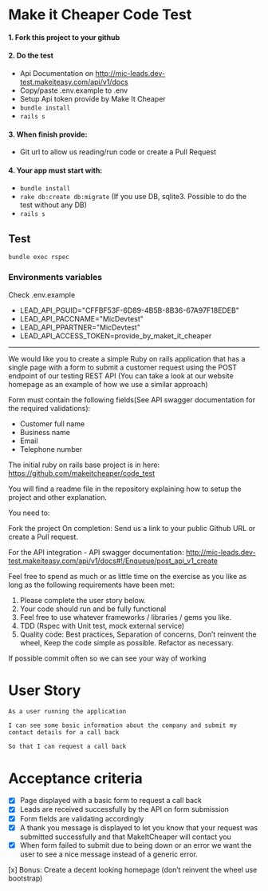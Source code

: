 # Make it Cheaper Code Test

#### 1. Fork this project to your github

#### 2. Do the test
- Api Documentation on http://mic-leads.dev-test.makeiteasy.com/api/v1/docs
- Copy/paste .env.example to .env
- Setup Api token provide by Make It Cheaper
- `bundle install`
- `rails s`

#### 3. When finish provide:
- Git url to allow us reading/run code or create a Pull Request

#### 4. Your app must start with:
- `bundle install`
- `rake db:create db:migrate` (If you use DB, sqlite3. Possible to do the test without any DB)
- `rails s`

## Test
    bundle exec rspec

### Environments variables
Check .env.example
- LEAD_API_PGUID="CFFBF53F-6D89-4B5B-8B36-67A97F18EDEB"
- LEAD_API_PACCNAME="MicDevtest"
- LEAD_API_PPARTNER="MicDevtest"
- LEAD_API_ACCESS_TOKEN=provide_by_maket_it_cheaper

-----

We would like you to create a simple Ruby on rails application that has a single page with a form to submit a customer request using the POST endpoint of our testing REST API (You can take a look at our website homepage as an example of how we use a similar approach)


Form must contain the following fields(See API swagger documentation for the required validations): 
- Customer full name
- Business name
- Email
- Telephone number

The initial ruby on rails base project is in here: https://github.com/makeitcheaper/code_test

 
You will find a readme file in the repository explaining how to setup the project and other explanation.

You need to:

Fork the project
On completion: Send us a link to your public Github URL or create a Pull request.
 
For the API integration - API swagger documentation:  http://mic-leads.dev-test.makeiteasy.com/api/v1/docs#!/Enqueue/post_api_v1_create

 
Feel free to spend as much or as little time on the exercise as you like as long as the following requirements have been met:

 

1. Please complete the user story below.
2. Your code should run and be fully functional
3. Feel free to use whatever frameworks / libraries / gems you like.
4. TDD (Rspec with Unit test, mock external service)
5. Quality code: Best practices, Separation of concerns, Don’t reinvent the wheel,  Keep the code simple as possible. Refactor as necessary.

If possible commit often so we can see your way of working

# User Story
```
As a user running the application

I can see some basic information about the company and submit my contact details for a call back

So that I can request a call back
```

# Acceptance criteria
- [x] Page displayed with a basic form to request a call back
- [x] Leads are received successfully by the API on form submission
- [x] Form fields are validating accordingly
- [x] A thank you message is displayed to let you know that your request was submitted successfully and that MakeItCheaper will contact you
- [x] When form failed to submit due to being down or an error we want the user to see a nice message instead of a generic error.

[x] Bonus: Create a decent looking homepage (don’t reinvent the wheel use bootstrap)